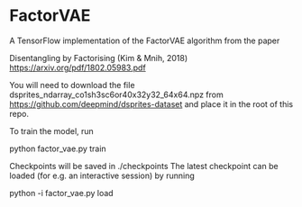 # FactorVAE

A TensorFlow implementation of the FactorVAE algorithm from the paper

Disentangling by Factorising (Kim & Mnih, 2018)
https://arxiv.org/pdf/1802.05983.pdf

You will need to download the file dsprites_ndarray_co1sh3sc6or40x32y32_64x64.npz from https://github.com/deepmind/dsprites-dataset and place it in the root of this repo.

To train the model, run

python factor_vae.py train

Checkpoints will be saved in ./checkpoints
The latest checkpoint can be loaded (for e.g. an interactive session) by running

python -i factor_vae.py load

